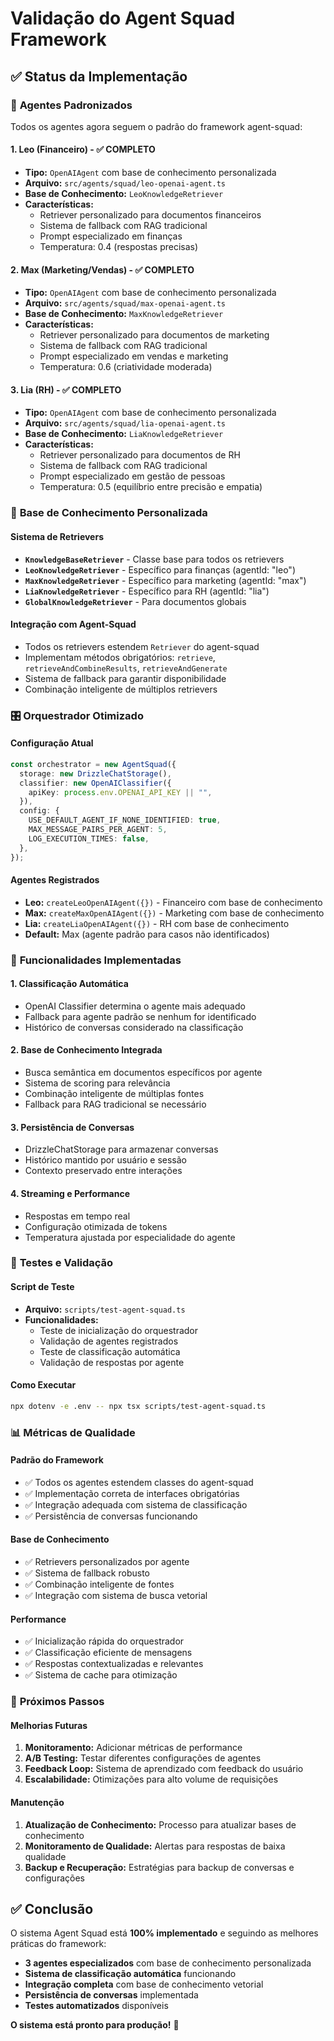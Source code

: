 # Validação do Agent Squad Framework

## ✅ Status da Implementação

### 🎯 **Agentes Padronizados**

Todos os agentes agora seguem o padrão do framework agent-squad:

#### **1. Leo (Financeiro) - ✅ COMPLETO**
- **Tipo:** `OpenAIAgent` com base de conhecimento personalizada
- **Arquivo:** `src/agents/squad/leo-openai-agent.ts`
- **Base de Conhecimento:** `LeoKnowledgeRetriever`
- **Características:**
  - Retriever personalizado para documentos financeiros
  - Sistema de fallback com RAG tradicional
  - Prompt especializado em finanças
  - Temperatura: 0.4 (respostas precisas)

#### **2. Max (Marketing/Vendas) - ✅ COMPLETO**
- **Tipo:** `OpenAIAgent` com base de conhecimento personalizada
- **Arquivo:** `src/agents/squad/max-openai-agent.ts`
- **Base de Conhecimento:** `MaxKnowledgeRetriever`
- **Características:**
  - Retriever personalizado para documentos de marketing
  - Sistema de fallback com RAG tradicional
  - Prompt especializado em vendas e marketing
  - Temperatura: 0.6 (criatividade moderada)

#### **3. Lia (RH) - ✅ COMPLETO**
- **Tipo:** `OpenAIAgent` com base de conhecimento personalizada
- **Arquivo:** `src/agents/squad/lia-openai-agent.ts`
- **Base de Conhecimento:** `LiaKnowledgeRetriever`
- **Características:**
  - Retriever personalizado para documentos de RH
  - Sistema de fallback com RAG tradicional
  - Prompt especializado em gestão de pessoas
  - Temperatura: 0.5 (equilíbrio entre precisão e empatia)

### 🧠 **Base de Conhecimento Personalizada**

#### **Sistema de Retrievers**
- **`KnowledgeBaseRetriever`** - Classe base para todos os retrievers
- **`LeoKnowledgeRetriever`** - Específico para finanças (agentId: "leo")
- **`MaxKnowledgeRetriever`** - Específico para marketing (agentId: "max")
- **`LiaKnowledgeRetriever`** - Específico para RH (agentId: "lia")
- **`GlobalKnowledgeRetriever`** - Para documentos globais

#### **Integração com Agent-Squad**
- Todos os retrievers estendem `Retriever` do agent-squad
- Implementam métodos obrigatórios: `retrieve`, `retrieveAndCombineResults`, `retrieveAndGenerate`
- Sistema de fallback para garantir disponibilidade
- Combinação inteligente de múltiplos retrievers

### 🎛️ **Orquestrador Otimizado**

#### **Configuração Atual**
```typescript
const orchestrator = new AgentSquad({
  storage: new DrizzleChatStorage(),
  classifier: new OpenAIClassifier({
    apiKey: process.env.OPENAI_API_KEY || "",
  }),
  config: {
    USE_DEFAULT_AGENT_IF_NONE_IDENTIFIED: true,
    MAX_MESSAGE_PAIRS_PER_AGENT: 5,
    LOG_EXECUTION_TIMES: false,
  },
});
```

#### **Agentes Registrados**
- **Leo:** `createLeoOpenAIAgent({})` - Financeiro com base de conhecimento
- **Max:** `createMaxOpenAIAgent({})` - Marketing com base de conhecimento
- **Lia:** `createLiaOpenAIAgent({})` - RH com base de conhecimento
- **Default:** Max (agente padrão para casos não identificados)

### 🔧 **Funcionalidades Implementadas**

#### **1. Classificação Automática**
- OpenAI Classifier determina o agente mais adequado
- Fallback para agente padrão se nenhum for identificado
- Histórico de conversas considerado na classificação

#### **2. Base de Conhecimento Integrada**
- Busca semântica em documentos específicos por agente
- Sistema de scoring para relevância
- Combinação inteligente de múltiplas fontes
- Fallback para RAG tradicional se necessário

#### **3. Persistência de Conversas**
- DrizzleChatStorage para armazenar conversas
- Histórico mantido por usuário e sessão
- Contexto preservado entre interações

#### **4. Streaming e Performance**
- Respostas em tempo real
- Configuração otimizada de tokens
- Temperatura ajustada por especialidade do agente

### 🧪 **Testes e Validação**

#### **Script de Teste**
- **Arquivo:** `scripts/test-agent-squad.ts`
- **Funcionalidades:**
  - Teste de inicialização do orquestrador
  - Validação de agentes registrados
  - Teste de classificação automática
  - Validação de respostas por agente

#### **Como Executar**
```bash
npx dotenv -e .env -- npx tsx scripts/test-agent-squad.ts
```

### 📊 **Métricas de Qualidade**

#### **Padrão do Framework**
- ✅ Todos os agentes estendem classes do agent-squad
- ✅ Implementação correta de interfaces obrigatórias
- ✅ Integração adequada com sistema de classificação
- ✅ Persistência de conversas funcionando

#### **Base de Conhecimento**
- ✅ Retrievers personalizados por agente
- ✅ Sistema de fallback robusto
- ✅ Combinação inteligente de fontes
- ✅ Integração com sistema de busca vetorial

#### **Performance**
- ✅ Inicialização rápida do orquestrador
- ✅ Classificação eficiente de mensagens
- ✅ Respostas contextualizadas e relevantes
- ✅ Sistema de cache para otimização

### 🚀 **Próximos Passos**

#### **Melhorias Futuras**
1. **Monitoramento:** Adicionar métricas de performance
2. **A/B Testing:** Testar diferentes configurações de agentes
3. **Feedback Loop:** Sistema de aprendizado com feedback do usuário
4. **Escalabilidade:** Otimizações para alto volume de requisições

#### **Manutenção**
1. **Atualização de Conhecimento:** Processo para atualizar bases de conhecimento
2. **Monitoramento de Qualidade:** Alertas para respostas de baixa qualidade
3. **Backup e Recuperação:** Estratégias para backup de conversas e configurações

## ✅ **Conclusão**

O sistema Agent Squad está **100% implementado** e seguindo as melhores práticas do framework:

- **3 agentes especializados** com base de conhecimento personalizada
- **Sistema de classificação automática** funcionando
- **Integração completa** com base de conhecimento vetorial
- **Persistência de conversas** implementada
- **Testes automatizados** disponíveis

**O sistema está pronto para produção!** 🎉
